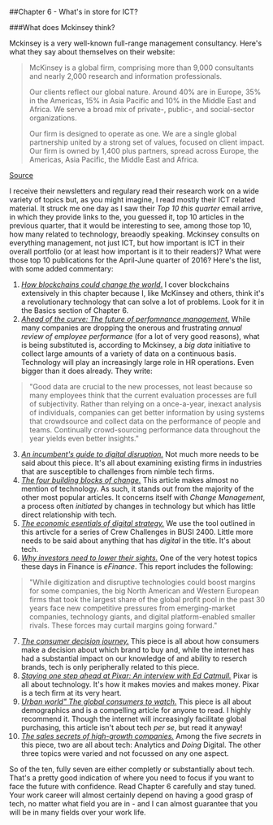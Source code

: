  ##Chapter 6 - What's in store for ICT?
 
 ###What does Mckinsey think?
 
Mckinsey is a very well-known full-range management consultancy. Here's what they say about themselves on their website:
 
>McKinsey is a global firm, comprising more than 9,000 consultants and nearly 2,000 research and information professionals.
>
>Our clients reflect our global nature. Around 40% are in Europe, 35% in the Americas, 15% in Asia Pacific and 10% in the Middle East and Africa. We serve a broad mix of private-, public-, and social-sector organizations.
>
>Our firm is designed to operate as one. We are a single global partnership united by a strong set of values, focused on client impact. Our firm is owned by 1,400 plus partners,  spread across Europe, the Americas, Asia Pacific, the Middle East and Africa.

<a class="underlined-link" href="http://www.mckinsey.com/about-us/who-we-are" target="_blank">Source</a>

I receive their newsletters and regulary read their research work on a wide variety of topics but, as you might imagine, I read mostly their ICT related material. It struck me one day as I saw their *Top 10 this quarter* email arrive, in which they provide links to the, you guessed it, top 10 articles in the previous quarter, that it would be interesting to see, among those top 10, how many related to technology, breaodly speaking. Mckinsey consults on everything management, not just ICT, but how important is ICT in their overall portfolio (or at least how important is it to their readers)? What were those top 10 publications for the April-June quarter of 2016? Here's the list, with some added commentary:

1. <a class="underlined-link" href="http://www.mckinsey.com/industries/high-tech/our-insights/how-blockchains-could-change-the-world?cid=other-eml-alt-mip-mck-oth-1607" target="_blank">*How blockchains could change the world*.</a>   I cover blockchains extensively in this chapter because I, like McKinsey and others, think it's a revolutionary technology that can solve a lot of problems. Look for it in the Basics section of Chapter 6.
2. <a class="underlined-link" href="http://www.mckinsey.com/business-functions/organization/our-insights/ahead-of-the-curve-the-future-of-performance-management?cid=other-eml-alt-mkq-mck-oth-1607" target="_blank">*Ahead of the curve: The future of perfomnance management.*</a> While many companies are dropping the onerous and frustrating *annual review of employee performance* (for a lot of very good reasons), what is being substituted is, according to Mckinsey, a *big data* initiative to collect large amounts of a variety of data on a continuous basis. Technology will play an increasingly large role in HR operations. Even bigger than it does already. They write: 
>"Good data are crucial to the new processes, not least because so many employees think that the current evaluation processes are full of subjectivity. Rather than relying on a once-a-year, inexact analysis of individuals, companies can get better information by using systems that crowdsource and collect data on the performance of people and teams. Continually crowd-sourcing performance data throughout the year yields even better insights." 
3. <a class="underlined-link" href="http://www.mckinsey.com/business-functions/strategy-and-corporate-finance/our-insights/an-incumbents-guide-to-digital-disruption?cid=digistrat-eml-alt-mkq-mck-oth-1607" target="_blank">*An incumbent's guide to digital disruption.*</a> Not much more needs to be said about this piece. It's all about examining existing firms in industries that are susceptible to challenges from nimble tech firms.
4. <a class="underlined-link" href="http://www.mckinsey.com/business-functions/organization/our-insights/the-four-building-blocks--of-change?cid=other-eml-alt-mkq-mck-oth-1607" target="_blank">*The four building blocks of change.*</a>  This article makes almost no mention of technology. As such, it stands out from the majority of the other most popular articles. It concerns itself with *Change Management*, a process often *initiated* by changes in technology but which has little direct relationship with tech. 
5. <a class="underlined-link" href="http://www.mckinsey.com/business-functions/strategy-and-corporate-finance/our-insights/the-economic-essentials-of-digital-strategy?cid=strategy-eml-alt-mkq-mck-oth-1607" target="_blank">*The economic esentials of digital strategy.*</a> We use the tool outlined in this artivcle for a series of Crew Challenges in BUSI 2400. Little more needs to be said about anything that has *digital* in the title. It's about tech. 
6. <a class="underlined-link" href="http://www.mckinsey.com/industries/private-equity-and-principal-investors/our-insights/why-investors-may-need-to-lower-their-sights?cid=other-eml-alt-mgi-mgi-oth-1607" target="_blank">*Why investors need to lower their sights.*</a>  One of the very hotest topics these days in Finance is *eFinance*. This report includes the following: 
>"While digitization and disruptive technologies could boost margins for some companies, the big North American and Western European firms that took the largest share of the global profit pool in the past 30 years face new competitive pressures from emerging-market companies, technology giants, and digital platform-enabled smaller rivals. These forces may curtail margins going forward."
7. <a class="underlined-link" href="http://www.mckinsey.com/business-functions/marketing-and-sales/our-insights/the-consumer-decision-journey?cid=other-eml-alt-mip-mck-oth-1607" target="_blank">*The consumer decision journey.*</a> This piece is all about how consumers make a decision about which brand to buy and, while the internet has had a substantial impact on our knowledge of and ability to reserch brands, tech is only peripherally related to this piece.
8. <a class="underlined-link" href="http://www.mckinsey.com/business-functions/organization/our-insights/staying-one-step-ahead-at-pixar-an-interview-with-ed-catmull?cid=digistrat-eml-alt-mkq-mck-oth-1607" target="_blank">*Staying one step ahead at Pixar: An interview with Ed Catmull.*</a> Pixar is all about technology. It's how it makes movies and makes money. Pixar is a tech firm at its very heart. 
9. <a class="underlined-link" href="http://www.mckinsey.com/global-themes/urbanization/urban-world-the-global-consumers-to-watch?cid=other-eml-alt-mgi-mck-oth-1607" target="_blank">*Urban world" The global consumers to watch.*</a>  This piece is all about demographics and is a compelling article for anyone to read. I highly recommend it. Though the internet will increasingly facilitate global purchasing, this article isn't about tech *per se*, but read it anyway! 
10. <a class="underlined-link" href="http://www.mckinsey.com/business-functions/marketing-and-sales/our-insights/the-sales-secrets-of-high-growth-companies?cid=other-eml-alt-mip-mck-oth-1607" target="_blank">*The sales secrets of high-growth companies.*</a> Among the five *secrets* in this piece, two are all about tech: Analytics and *Doing* Digital. The other three topics were varied and not focussed on any one aspect. 

So of the ten, fully seven are either completly or substantially about tech. That's a pretty good indication of where you need to focus if you want to face the future with confidence. Read Chapter 6 carefully and stay tuned. Your work career will almost certainly depend on having a good grasp of tech, no matter what field you are in - and I can almost guarantee that you will be in many fields over your work life. 
